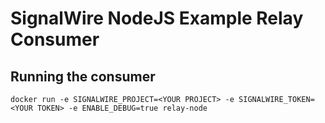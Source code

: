 # SignalWire NodeJS Example Relay Consumer

## Running the consumer

`docker run -e SIGNALWIRE_PROJECT=<YOUR PROJECT> -e SIGNALWIRE_TOKEN=<YOUR TOKEN> -e ENABLE_DEBUG=true relay-node`